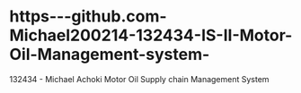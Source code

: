 # https---github.com-Michael200214-132434-IS-II-Motor-Oil-Management-system-
132434 - Michael Achoki
Motor Oil Supply chain Management System
